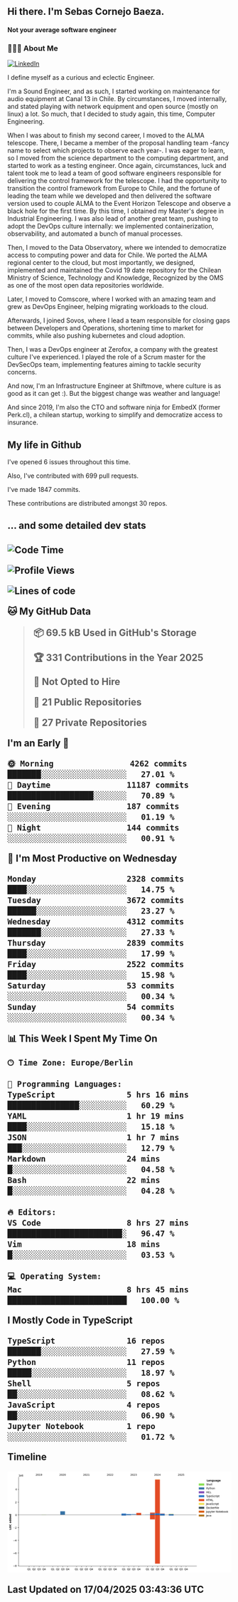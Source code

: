 <h2> Hi there.  I'm Sebas Cornejo Baeza.</h2>
<h4> Not your average software engineer</h4>
<h3> 👨🏻‍💻 About Me </h3>
<a href="http://linkedin.com/in/sebastian-cornejo-baeza/"><img alt="LinkedIn" src="https://img.shields.io/badge/Sebas%20Cornejo%20-informational?style=appveyor&logo=linkedin"></a>


I define myself as a curious and eclectic Engineer.

I'm a Sound Engineer, and as such, I started working on maintenance for audio equipment at Canal 13 in Chile.
By circumstances, I moved internally, and stated playing with network equipment and open source (mostly on linux) 
a lot. So much, that I decided to study again, this time, Computer Engineering.

When I was about to finish my second career, I moved to the ALMA telescope. There, I became a member of the proposal handling team
-fancy name to select which projects to observe each year-. 
I was eager to learn, so I moved from the science department to the computing department, and started to work as 
a testing engineer. Once again, circumstances, luck and talent took me to lead a team of good software engineers 
responsible for delivering the control framework for the telescope. I had the opportunity to transition the control framework from
Europe to Chile, and the fortune of leading the team while we developed and then delivered the software
version used to couple ALMA to the Event Horizon Telescope and observe a black hole for the first time.
By this time, I obtained my Master's degree in Industrial Engineering.
I was also lead of another great team, pushing to adopt the DevOps culture internally: we implemented containerization, observability, and automated a bunch of manual processes.

Then, I moved to the Data Observatory, where we intended to democratize access to computing power
and data for Chile. We ported the ALMA regional center to the cloud, but most importantly, we designed, implemented
and maintained the Covid 19 date repository for the Chilean Ministry of Science, Technology and Knowledge, Recognized by the OMS as one of the most open
data repositories worldwide.

Later, I moved to Comscore, where I worked with an amazing team and grew as DevOps Engineer, helping migrating workloads to the cloud.

Afterwards, I joined Sovos, where I lead a team responsible for closing gaps between Developers and Operations, shortening time to market for commits, while
also pushing kubernetes and cloud adoption.

Then, I was a DevOps engineer at Zerofox, a company with the greatest culture I've experienced. I played the role of a Scrum master for the DevSecOps team,
implementing features aiming to tackle security concerns.

And now, I'm an Infrastructure Engineer at Shiftmove, where culture is as good as it can get :). But the biggest change was weather and language!
 
And since 2019, I'm also the CTO and software ninja for EmbedX (former Perk.cl), a chilean startup, working to simplify and democratize access to insurance.

<h2> My life in Github </h2>

I've opened 6 issues throughout this time.

Also, I've contributed with 699 pull requests.

I've made 1847 commits.

These contributions are distributed amongst 30 repos.

<h2>... and some detailed dev stats<h2>

<!--START_SECTION:waka-->
![Code Time](http://img.shields.io/badge/Code%20Time-1%2C094%20hrs%204%20mins-blue)

![Profile Views](http://img.shields.io/badge/Profile%20Views-0-blue)

![Lines of code](https://img.shields.io/badge/From%20Hello%20World%20I%27ve%20Written-7.4%20million%20lines%20of%20code-blue)

**🐱 My GitHub Data** 

> 📦 69.5 kB Used in GitHub's Storage 
 > 
> 🏆 331 Contributions in the Year 2025
 > 
> 🚫 Not Opted to Hire
 > 
> 📜 21 Public Repositories 
 > 
> 🔑 27 Private Repositories 
 > 
**I'm an Early 🐤** 

```text
🌞 Morning                4262 commits        ███████░░░░░░░░░░░░░░░░░░   27.01 % 
🌆 Daytime                11187 commits       ██████████████████░░░░░░░   70.89 % 
🌃 Evening                187 commits         ░░░░░░░░░░░░░░░░░░░░░░░░░   01.19 % 
🌙 Night                  144 commits         ░░░░░░░░░░░░░░░░░░░░░░░░░   00.91 % 
```
📅 **I'm Most Productive on Wednesday** 

```text
Monday                   2328 commits        ████░░░░░░░░░░░░░░░░░░░░░   14.75 % 
Tuesday                  3672 commits        ██████░░░░░░░░░░░░░░░░░░░   23.27 % 
Wednesday                4312 commits        ███████░░░░░░░░░░░░░░░░░░   27.33 % 
Thursday                 2839 commits        ████░░░░░░░░░░░░░░░░░░░░░   17.99 % 
Friday                   2522 commits        ████░░░░░░░░░░░░░░░░░░░░░   15.98 % 
Saturday                 53 commits          ░░░░░░░░░░░░░░░░░░░░░░░░░   00.34 % 
Sunday                   54 commits          ░░░░░░░░░░░░░░░░░░░░░░░░░   00.34 % 
```


📊 **This Week I Spent My Time On** 

```text
🕑︎ Time Zone: Europe/Berlin

💬 Programming Languages: 
TypeScript               5 hrs 16 mins       ███████████████░░░░░░░░░░   60.29 % 
YAML                     1 hr 19 mins        ████░░░░░░░░░░░░░░░░░░░░░   15.18 % 
JSON                     1 hr 7 mins         ███░░░░░░░░░░░░░░░░░░░░░░   12.79 % 
Markdown                 24 mins             █░░░░░░░░░░░░░░░░░░░░░░░░   04.58 % 
Bash                     22 mins             █░░░░░░░░░░░░░░░░░░░░░░░░   04.28 % 

🔥 Editors: 
VS Code                  8 hrs 27 mins       ████████████████████████░   96.47 % 
Vim                      18 mins             █░░░░░░░░░░░░░░░░░░░░░░░░   03.53 % 

💻 Operating System: 
Mac                      8 hrs 45 mins       █████████████████████████   100.00 % 
```

**I Mostly Code in TypeScript** 

```text
TypeScript               16 repos            ███████░░░░░░░░░░░░░░░░░░   27.59 % 
Python                   11 repos            █████░░░░░░░░░░░░░░░░░░░░   18.97 % 
Shell                    5 repos             ██░░░░░░░░░░░░░░░░░░░░░░░   08.62 % 
JavaScript               4 repos             ██░░░░░░░░░░░░░░░░░░░░░░░   06.90 % 
Jupyter Notebook         1 repo              ░░░░░░░░░░░░░░░░░░░░░░░░░   01.72 % 
```



**Timeline**

![Lines of Code chart](https://raw.githubusercontent.com/scornejob/scornejob/master/assets/bar_graph.png)


 Last Updated on 17/04/2025 03:43:36 UTC
<!--END_SECTION:waka-->
